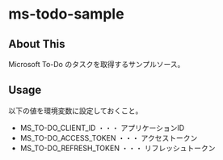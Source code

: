 # ms-todo-sample

## About This

Microsoft To-Do のタスクを取得するサンプルソース。

## Usage

以下の値を環境変数に設定しておくこと。

- MS_TO-DO_CLIENT_ID ・・・ アプリケーションID
- MS_TO-DO_ACCESS_TOKEN ・・・ アクセストークン
- MS_TO-DO_REFRESH_TOKEN ・・・ リフレッシュトークン
